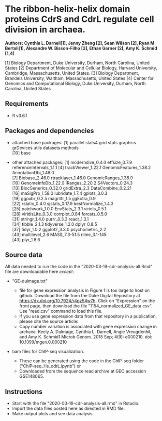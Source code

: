 # The ribbon-helix-helix domain proteins CdrS and CdrL regulate cell division in archaea. 
**Authors: Cynthia L. Darnell[1], Jenny Zheng [2], Sean Wilson [2], Ryan M. Bertoli[1], Alexandre W. Bisson-Filho [3], Ethan Garner [2], Amy K. Schmid [1,4]**

[1] Biology Department, Duke University, Durham, North Carolina, United States
[2] Department of Molecular and Cellular Biology, Harvard University, Cambridge, Massachusetts, United States.
[3] Biology Department, Brandeis University, Waltham, Massachusetts, United States
[4] Center for Genomics and Computational Biology, Duke University, Durham, North Carolina, United States

## Requirements
- R v3.6.1

## Packages and dependencies
- attached base packages:
 [1] parallel  stats4    grid      stats     graphics  grDevices utils     datasets  methods  
[10] base     

- other attached packages:
 [1] moderndive_0.4.0         effsize_0.7.9            referenceIntervals_1.1.1
 [4] trackViewer_1.22.1       GenomicFeatures_1.38.2   AnnotationDbi_1.48.0    
 [7] Biobase_2.46.0           rtracklayer_1.46.0       GenomicRanges_1.38.0    
[10] GenomeInfoDb_1.22.0      IRanges_2.20.2           S4Vectors_0.24.3        
[13] BiocGenerics_0.32.0      gridExtra_2.3            DataCombine_0.2.21      
[16] maSigPro_1.58.0          lubridate_1.7.4          gplots_3.0.3            
[19] ggpubr_0.2.5             magrittr_1.5             ggExtra_0.9             
[22] rstatix_0.4.0            sjstats_0.17.9           bestNormalize_1.4.3     
[25] patchwork_1.0.0          EnvStats_2.3.1           viridis_0.5.1           
[28] viridisLite_0.3.0        corrplot_0.84            forcats_0.5.0           
[31] stringr_1.4.0            purrr_0.3.3              readr_1.3.1             
[34] tibble_2.1.3             tidyverse_1.3.0          dplyr_0.8.5             
[37] tidyr_1.0.2              ggplot2_3.3.0            psychometric_2.2        
[40] multilevel_2.6           MASS_7.3-51.5            nlme_3.1-145            
[43] plyr_1.8.6              

           
## Source data
All data needed to run the code in the "2020-03-19-cdr-analysis-all.Rmd" file are downloadable here _except_:
- "GE-dulmage.txt" 
     - file for gene expression analysis in Figure 1 is too large to host on github. Download the file from the Duke Digital Repository at  https://dx.doi.org/10.7924/r4pz54w7h. Click on "Expression" on the front page, then download the file "1154_normalized_GE_data.csv". Use "read.csv" command to load this file.
     - If you use gene expression data from that repository in a publication, please cite the source article: 
     - Copy number variation is associated with gene expression change in archaea. Keely A. Dulmage, Cynthia L. Darnell, Angie Vreugdenhil, and Amy K. Schmid1 Microb Genom. 2018 Sep; 4(9): e000210. doi: 10.1099/mgen.0.000210

- bam files for ChIP-seq visualization. 
     - These can be generated using the code in the ChIP-seq folder ("ChIP-seq_Hs_cdrL.ipynb") or 
     - Downloaded from the sequence read archive at GEO accession GSE148065.

## Instructions
- Start with the file "2020-03-19-cdr-analysis-all.rmd" in Rstudio.
- Import the data files posted here as directed in RMD file. 
- Make output plots and see data analysis.
